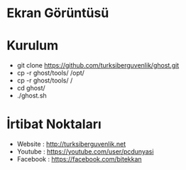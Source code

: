 Ekran Görüntüsü
=

Kurulum
=
- git clone https://github.com/turksiberguvenlik/ghost.git
- cp -r ghost/tools/ /opt/
- cp -r ghost/tools/ /
- cd ghost/
- ./ghost.sh 

İrtibat Noktaları
=
- Website : http://turksiberguvenlik.net
- Youtube : https://youtube.com/user/pcdunyasi
- Facebook : https://facebook.com/bitekkan


